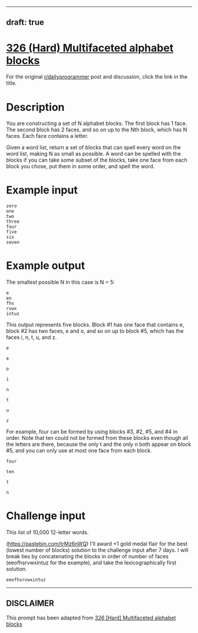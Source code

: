 ---
draft: true
----

# [326 (Hard) Multifaceted alphabet blocks](https://www.reddit.com/r/dailyprogrammer/comments/6t0zua/20170811_challenge_326_hard_multifaceted_alphabet/)

For the original [r/dailyprogrammer](https://www.reddit.com/r/dailyprogrammer/) post and discussion, click the link in the title.

# Description
You are constructing a set of N alphabet blocks. The first block has 1 face. The second block has 2 faces, and so on up to the Nth block, which has N faces. Each face contains a letter.

Given a word list, return a set of blocks that can spell every word on the word list, making N as small as possible. A word can be spelled with the blocks if you can take some subset of the blocks, take one face from each block you chose, put them in some order, and spell the word.

# Example input

```
zero
one
two
three
four
five
six
seven
```
# Example output
The smallest possible N in this case is N = 5:


```
e
eo
fhs
rvwx
intuz
```
This output represents five blocks. Block #1 has one face that contains e, block #2 has two faces, e and o, and so on up to block #5, which has the faces i, n, t, u, and z.


```
e
```

```
e
```

```
o
```

```
i
```

```
n
```

```
t
```

```
u
```

```
z
```
For example, four can be formed by using blocks #3, #2, #5, and #4 in order. Note that ten could not be formed from these blocks even though all the letters are there, because the only t and the only n both appear on block #5, and you can only use at most one face from each block.


```
four
```

```
ten
```

```
t
```

```
n
```
# Challenge input
This list of 10,000 12-letter words.

(https://pastebin.com/trMz6nWQ)
I'll award +1 gold medal flair for the best (lowest number of blocks) solution to the challenge input after 7 days. I will break ties by concatenating the blocks in order of number of faces (eeofhsrvwxintuz for the example), and take the lexicographically first solution.


```
eeofhsrvwxintuz
```

----
## **DISCLAIMER**
This prompt has been adapted from [326 [Hard] Multifaceted alphabet blocks](https://www.reddit.com/r/dailyprogrammer/comments/6t0zua/20170811_challenge_326_hard_multifaceted_alphabet/
)
